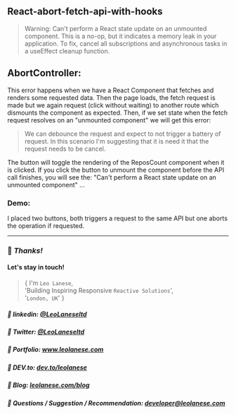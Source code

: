 ## React-abort-fetch-api-with-hooks

> Warning: Can't perform a React state update on an unmounted component. This is a no-op, but it indicates a memory leak in your application. To fix, cancel all subscriptions and asynchronous tasks in a useEffect cleanup function.

## AbortController:

This error happens when we have a React Component that fetches and renders some requested data. Then the page loads, the fetch request is made but we again request (click without waiting) to another route which dismounts the component as expected. Then, if we set state when the fetch request resolves on an "unmounted component" we will get this error:

> We can debounce the request and expect to not trigger a battery of request. In this scenario I'm suggesting that it is need it that the request needs to be cancel.

The button will toggle the rendering of the ReposCount component when it is clicked. If you click the button to unmount the component before the API call finishes, you will see the: "Can't perform a React state update on an unmounted component" ... 

### Demo:
I placed two buttons, both triggers a request to the same API but one aborts the operation if requested.


---
### :100: <i>Thanks!</i>
#### Let's stay in touch!

> { I'm `Leo Lanese`,<br>
   'Building Inspiring Responsive `Reactive Solutions`',<br>
   '`London, UK`' }<br>

##### :radio_button: linkedin: <a href="https://www.linkedin.com/in/leolanese/" target="_blank">@LeoLaneseltd</a>
##### :radio_button: Twitter: <a href="https://twitter.com/LeoLaneseltd" target="_blank">@LeoLaneseltd</a>
##### :radio_button: Portfolio: <a href="https://www.leolanese.com" target="_blank">www.leolanese.com</a>
##### :radio_button: DEV.to: <a href="https://www.dev.to/leolanese" target="_blank">dev.to/leolanese</a>
##### :radio_button: Blog: <a href="https://www.leolanese.com/blog" target="_blank">leolanese.com/blog</a>
##### :radio_button: Questions / Suggestion / Recommendation: developer@leolanese.com


